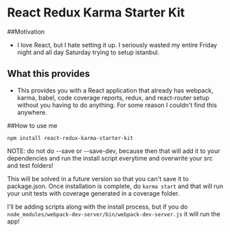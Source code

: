 # React Redux Karma Starter Kit

##Motivation
  - I love React, but I hate setting it up. I seriously wasted my entire Friday night and all day 
 Saturday trying to setup istanbul.
 
## What this provides
- This provides you with a React application that already has webpack, karma, babel, code coverage reports, 
redux, and react-router setup without you having to do anything. For some reason I couldn't find this
anywhere.


##How to use me

`npm install react-redux-karma-starter-kit`

NOTE: do not do --save or --save-dev, because then that will add it to your dependencies and run the install script everytime and overwrite your src and test folders!

This will be solved in a future version so that you can't save it to package.json.
Once installation is complete, do `karma start` and that will run your unit tests with coverage generated in a coverage folder.

I'll be adding scripts along with the install process, but if you do `node_modules/webpack-dev-server/bin/webpack-dev-server.js` it will run the app!
